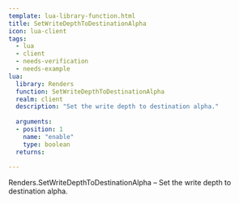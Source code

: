 ```yaml
---
template: lua-library-function.html
title: SetWriteDepthToDestinationAlpha
icon: lua-client
tags:
  - lua
  - client
  - needs-verification
  - needs-example
lua:
  library: Renders
  function: SetWriteDepthToDestinationAlpha
  realm: client
  description: "Set the write depth to destination alpha."
  
  arguments:
  - position: 1
    name: "enable"
    type: boolean
  returns:
    
---
```


<div class="lua__search__keywords">
Renders.SetWriteDepthToDestinationAlpha &#x2013; Set the write depth to destination alpha.
</div>
